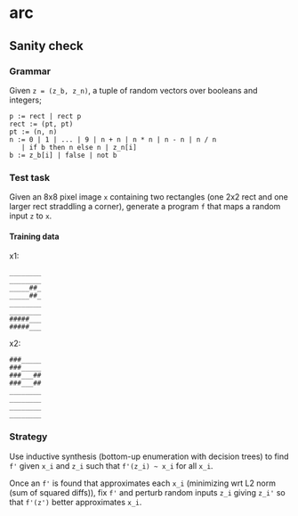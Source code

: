 # arc

## Sanity check
### Grammar
Given `z = (z_b, z_n)`, a tuple of random vectors over booleans and integers;

```
p := rect | rect p
rect := (pt, pt)
pt := (n, n)
n := 0 | 1 | ... | 9 | n + n | n * n | n - n | n / n
   | if b then n else n | z_n[i]
b := z_b[i] | false | not b

```

### Test task
Given an 8x8 pixel image `x` containing two rectangles (one 2x2 rect and one larger rect straddling a corner), generate a program `f` that maps a random input `z` to `x`.

#### Training data
x1:
```
________
________
_____##_
_____##_
________
________
#####___
#####___
```

x2:
```
###_____
###_____
###___##
###___##
________
________
________
________
```

### Strategy
Use inductive synthesis (bottom-up enumeration with decision trees) to find `f'` given `x_i` and `z_i` such that `f'(z_i) ~ x_i` for all `x_i`.

Once an `f'` is found that approximates each `x_i` (minimizing wrt L2 norm (sum of squared diffs)), fix `f'` and perturb random inputs `z_i` giving `z_i'` so that `f'(z')` better approximates `x_i`.

